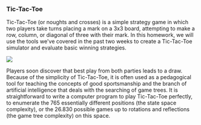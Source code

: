 ### Tic-Tac-Toe

Tic-Tac-Toe (or noughts and crosses) is a simple strategy game in which two players take turns placing a mark on a 3x3 board, attempting to make a row, column, or diagonal of three with their mark. In this homework, we will use the tools we've covered in the past two weeks to create a Tic-Tac-Toe simulator and evaluate basic winning strategies.

![](https://upload.wikimedia.org/wikipedia/commons/8/8e/TicTacToe-6549127nnXOp.gif)

Players soon discover that best play from both parties leads to a draw. Because of the simplicity of Tic-Tac-Toe, it is often used as a pedagogical tool for teaching the concepts of good sportsmanship and the branch of artificial intelligence that deals with the searching of game trees. It is straightforward to write a computer program to play Tic-Tac-Toe perfectly, to enumerate the 765 essentially different positions (the state space complexity), or the 26.830 possible games up to rotations and reflections (the game tree complexity) on this space.
